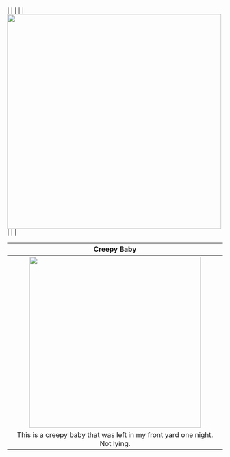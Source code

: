 
|  |
|  |
|  <img src="![mail google](https://github.com/user-attachments/assets/388803a5-506f-4dd4-ace7-228e0f0105f6.png)
" width="500">  |
|  |

|                                Creepy Baby                                 |
| :------------------------------------------------------------------------: |
|  <img src="https://images2.imgbox.com/e3/06/ipB9HqTU_o.png" width="400">   |
| This is a creepy baby that was left in my front yard one night. Not lying. |
